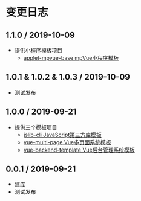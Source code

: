# 变更日志

## 1.1.0 / 2019-10-09

- 提供小程序模板项目
  - [applet-mpvue-base mpVue小程序模板](https://github.com/careteenL/applet-mpvue-base)

## 1.0.1 & 1.0.2 & 1.0.3 / 2019-10-09

- 测试发布

## 1.0.0 / 2019-09-21

- 提供三个模板项目
  - [jslib-cli JavaScript第三方库模板](https://github.com/careteenL/jslib-cli)
  - [vue-multi-page Vue多页面系统模板](https://github.com/careteenL/vue-multi-page)
  - [vue-backend-template Vue后台管理系统模板](https://github.com/careteenL/vue-backend-template)

## 0.0.1 / 2019-09-21

- 建库
- 测试发布

